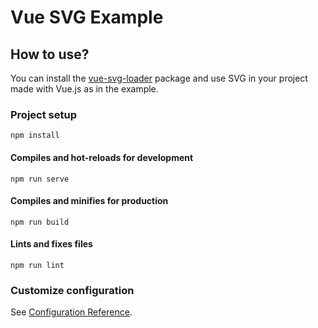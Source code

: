 # Vue SVG Example

## How to use?

You can install the [vue-svg-loader](https://vue-svg-loader.js.org/) package and use SVG in your project made 
with Vue.js as in the example.

### Project setup
```
npm install
```

#### Compiles and hot-reloads for development
```
npm run serve
```

#### Compiles and minifies for production
```
npm run build
```

#### Lints and fixes files
```
npm run lint
```

### Customize configuration
See [Configuration Reference](https://cli.vuejs.org/config/).
